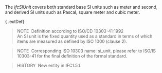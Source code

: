 The _IfcSIUnit_ covers both standard base SI units such as meter and second, and derived SI units such as Pascal, square meter and cubic meter.

{ .extDef}
> NOTE&nbsp; Definition according to ISO/CD 10303-41:1992  
> An SI unit is the fixed quantity used as a standard in terms of which items are measured as defined by ISO 1000 (clause 2).

> NOTE&nbsp; Corresponding ISO 10303 name: si_unit, please refer to ISO/IS 10303-41 for the final definition of the formal standard.

> HISTORY&nbsp; New entity in IFC1.5.1.